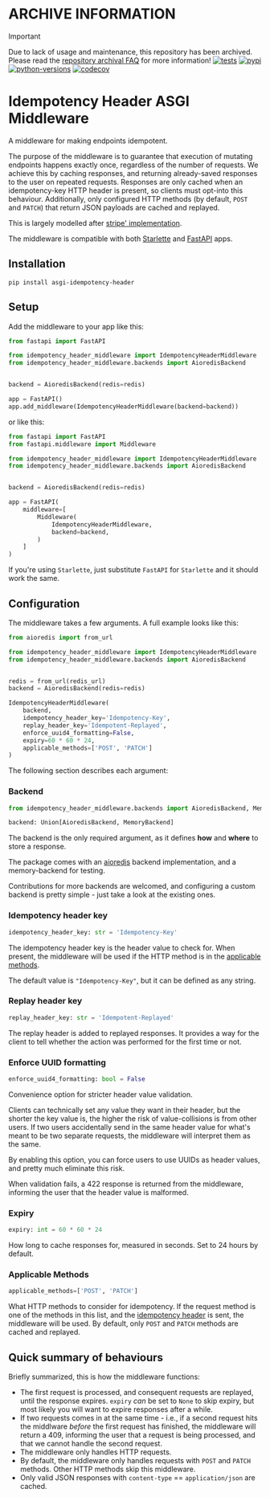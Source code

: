 # ARCHIVE INFORMATION
> [!IMPORTANT]
> Due to lack of usage and maintenance, this repository has been archived.  
> Please read the [repository archival FAQ](https://docs.corp.spoton.sh/developer/undocumented-repositories-archival-faq/) for more information!
[![tests](https://github.com/sondrelg/asgi-idempotency-header/actions/workflows/test.yml/badge.svg)](https://github.com/sondrelg/asgi-idempotency-header/actions/workflows/test.yml)
[![pypi](https://img.shields.io/pypi/v/asgi-idempotency-header.svg)](https://pypi.org/project/drf-openapi-tester/)
[![python-versions](https://img.shields.io/badge/python-3.8%2B-blue)](https://pypi.org/project/asgi-idempotency-header)
[![codecov](https://codecov.io/gh/sondrelg/asgi-idempotency-header/branch/main/graph/badge.svg?token=UOJTCSY8H7)](https://codecov.io/gh/sondrelg/asgi-idempotency-header)

# Idempotency Header ASGI Middleware

A middleware for making endpoints idempotent.

The purpose of the middleware is to guarantee that execution of mutating endpoints happens exactly once,
regardless of the number of requests.
We achieve this by caching responses, and returning already-saved responses to the user on repeated requests.
Responses are only cached when an idempotency-key HTTP header is present, so clients must opt-into this behaviour.
Additionally, only configured HTTP methods (by default, `POST` and `PATCH`) that return JSON payloads are cached and replayed.

This is largely modelled after [stripe' implementation](https://stripe.com/docs/api/idempotent_requests).

The middleware is compatible with both [Starlette](https://github.com/encode/starlette)
and [FastAPI](https://github.com/tiangolo/fastapi) apps.

## Installation

```
pip install asgi-idempotency-header
```

## Setup

Add the middleware to your app like this:

```python
from fastapi import FastAPI

from idempotency_header_middleware import IdempotencyHeaderMiddleware
from idempotency_header_middleware.backends import AioredisBackend


backend = AioredisBackend(redis=redis)

app = FastAPI()
app.add_middleware(IdempotencyHeaderMiddleware(backend=backend))
```

or like this:

```python
from fastapi import FastAPI
from fastapi.middleware import Middleware

from idempotency_header_middleware import IdempotencyHeaderMiddleware
from idempotency_header_middleware.backends import AioredisBackend


backend = AioredisBackend(redis=redis)

app = FastAPI(
    middleware=[
        Middleware(
            IdempotencyHeaderMiddleware,
            backend=backend,
        )
    ]
)
```

If you're using `Starlette`, just substitute `FastAPI` for `Starlette` and it should work the same.

## Configuration

The middleware takes a few arguments. A full example looks like this:

```python
from aioredis import from_url

from idempotency_header_middleware import IdempotencyHeaderMiddleware
from idempotency_header_middleware.backends import AioredisBackend


redis = from_url(redis_url)
backend = AioredisBackend(redis=redis)

IdempotencyHeaderMiddleware(
    backend,
    idempotency_header_key='Idempotency-Key',
    replay_header_key='Idempotent-Replayed',
    enforce_uuid4_formatting=False,
    expiry=60 * 60 * 24,
    applicable_methods=['POST', 'PATCH']
)
```

The following section describes each argument:

### Backend

```python
from idempotency_header_middleware.backends import AioredisBackend, MemoryBackend

backend: Union[AioredisBackend, MemoryBackend]
```

The backend is the only required argument, as it defines **how** and **where** to store a response.

The package comes with an [aioredis](https://github.com/aio-libs/aioredis-py) backend implementation, and a
memory-backend for testing.

Contributions for more backends are welcomed, and configuring a custom backend is pretty simple - just take a look at
the existing ones.

### Idempotency header key

```python
idempotency_header_key: str = 'Idempotency-Key'
```

The idempotency header key is the header value to check for. When present, the middleware will be used if the HTTP
method is in the [applicable methods](#applicable-methods).

The default value is `"Idempotency-Key"`, but it can be defined as any string.

### Replay header key

```python
replay_header_key: str = 'Idempotent-Replayed'
```

The replay header is added to replayed responses. It provides a way for the client to tell whether the action was
performed for the first time or not.

### Enforce UUID formatting

```python
enforce_uuid4_formatting: bool = False
```

Convenience option for stricter header value validation.

Clients can technically set any value they want in their header,
but the shorter the key value is, the higher the risk of value-collisions is from other users.
If two users accidentally send in the same header value for what's meant to be two separate requests,
the middleware will interpret them as the same.

By enabling this option, you can force users to use UUIDs as header values, and pretty much eliminate this risk.

When validation fails, a 422 response is returned from the middleware, informing the user that the header value is malformed.

### Expiry

```python
expiry: int = 60 * 60 * 24
```

How long to cache responses for, measured in seconds. Set to 24 hours by default.

### Applicable Methods

```python
applicable_methods=['POST', 'PATCH']
```

What HTTP methods to consider for idempotency. If the request method is one of the methods in this list, and the
[idempotency header](#idempotency-header-key) is sent, the middleware will be used. By default, only `POST`
and `PATCH` methods are cached and replayed.

## Quick summary of behaviours

Briefly summarized, this is how the middleware functions:

- The first request is processed, and consequent requests are replayed, until the response expires.
  `expiry` *can* be set to `None` to skip expiry, but most likely you will want to expire responses
  after a while.
- If two requests comes in at the same time - i.e., if a second request hits the middlware *before*
  the first request has finished, the middleware will return a 409, informing the user that a request
  is being processed, and that we cannot handle the second request.
- The middleware only handles HTTP requests.
- By default, the middleware only handles requests with `POST` and `PATCH` methods. Other HTTP methods skip this middleware.
- Only valid JSON responses with `content-type` == `application/json` are cached.
